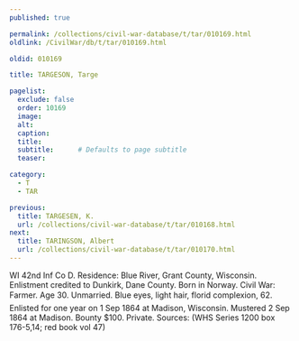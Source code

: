 ```yaml
---
published: true

permalink: /collections/civil-war-database/t/tar/010169.html
oldlink: /CivilWar/db/t/tar/010169.html

oldid: 010169

title: TARGESON, Targe

pagelist:
  exclude: false
  order: 10169
  image: 
  alt:
  caption:
  title:
  subtitle:      # Defaults to page subtitle
  teaser:

category: 
  - T 
  - TAR

previous:
  title: TARGESEN, K.
  url: /collections/civil-war-database/t/tar/010168.html  
next:
  title: TARINGSON, Albert
  url: /collections/civil-war-database/t/tar/010170.html   
---
```

WI 42nd Inf Co D. Residence: Blue River, Grant County, Wisconsin. Enlistment credited to Dunkirk, Dane County. Born in Norway. Civil War: Farmer. Age 30. Unmarried. Blue eyes, light hair, florid complexion, 6&#146;2&#148;. Enlisted for one year on 1 Sep 1864 at Madison, Wisconsin. Mustered 2 Sep 1864 at Madison. Bounty $100. Private. Sources: (WHS Series 1200 box 176-5,14; red book vol 47)